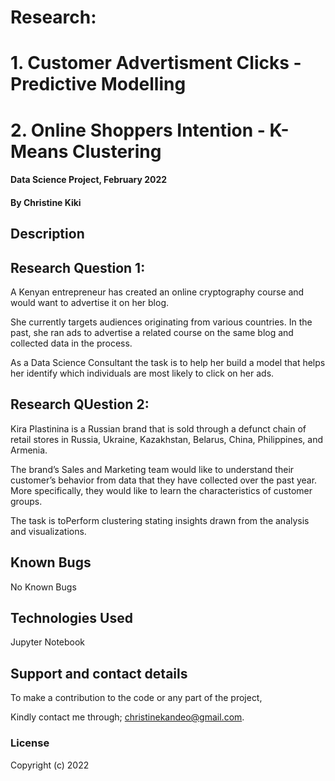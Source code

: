 # # 
# Research:
# 1. Customer Advertisment Clicks - Predictive Modelling
# 2. Online Shoppers Intention - K-Means Clustering

#### Data Science Project, February 2022

#### By **Christine Kiki**

## Description

## Research Question 1:

A Kenyan entrepreneur has created an online cryptography course and would want to advertise it on her blog. 

She currently targets audiences originating from various countries. In the past, she ran ads to advertise a related course on the same blog and collected data in the process.

As a Data Science Consultant the task is to help her build a model that helps her identify which individuals are most likely to click on her ads. 

## Research QUestion 2:

Kira Plastinina is a Russian brand that is sold through a defunct chain of retail stores in Russia, Ukraine, Kazakhstan, Belarus, China, Philippines, and Armenia. 

The brand’s Sales and Marketing team would like to understand their customer’s behavior from data that they have collected over the past year. More specifically, they would like to learn the characteristics of customer groups.

The task is toPerform clustering stating insights drawn from the analysis and visualizations.

## Known Bugs
No Known Bugs

## Technologies Used
Jupyter Notebook

## Support and contact details
To make a contribution to the code or any part of the project, 

Kindly contact me through; christinekandeo@gmail.com.
### License

Copyright (c) 2022
